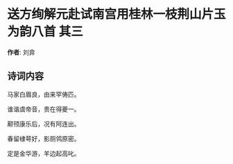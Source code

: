 # 送方绚解元赴试南宫用桂林一枝荆山片玉为韵八首  其三

**作者**: 刘弇

## 诗词内容

马家白眉良，由来罕俦匹。

谁谐虞帝音，贵在得夔一。

颟顸康乐后，况有阿连出。

春留棣萼好，影厕鸰原密。

定是金华游，羊边起高叱。

